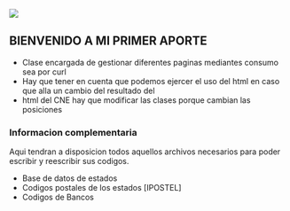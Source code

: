 ![](https://imgur.com/2s7ecYY)
## BIENVENIDO A MI PRIMER APORTE

 * Clase encargada de gestionar diferentes paginas mediantes consumo sea por curl
 * Hay que tener en cuenta que podemos ejercer el uso del html en caso que alla un cambio del resultado del
 * html del CNE hay que modificar las clases porque cambian las posiciones



### Informacion complementaria

Aqui tendran a disposicion todos aquellos archivos necesarios para poder escribir y reescribir sus codigos.

- Base de datos de estados
- Codigos postales de los estados [IPOSTEL]
- Codigos de Bancos


